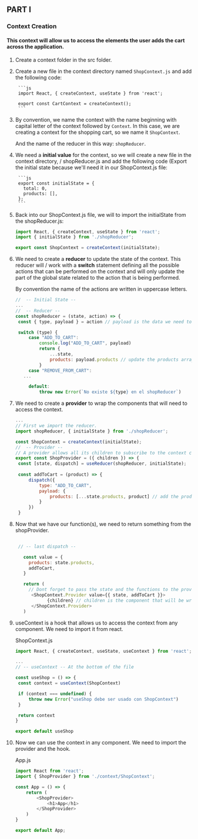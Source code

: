 ## PART I

### Context Creation 
#### This context will allow us to access the elements the user adds the cart across the application.

1. Create a context folder in the src folder.

2. Create a new file in the context directory named `ShopContext.js` and add the 
   following code:

        ```js
        import React, { createContext, useState } from 'react';

        export const CartContext = createContext();
        ```
3. By convention, we name the context with the name beginning with capital letter
      of the context followed by `Context`. In this case, we are creating a context for the shopping cart, so we name it `ShopContext`.

      And the name of the reducer in this way: `shopReducer`.

4. We need a **initial value** for the context, so we will create a new file in the context directory, /
   shopReducer.js and add the following code (Export the initial state because we'll need it in our ShopContext.js file:

        ```js
        export const initialState = {
          total: 0,
          products: [],  
        };
        ```
   
5. Back into our ShopContext.js file, we will to import the initialState from the shopReducer.js:

   ```js
   import React, { createContext, useState } from 'react';
   import { initialState } from './shopReducer';

   export const ShopContext = createContext(initialState);
   ```

6. We need to create a **reducer** to update the state of the context. This reducer will /
work with a **switch** statement defining all the possible actions that can be performed on the context 
and will only update the part of the global state related to the action that is being performed.

      By convention the name of the actions are written in uppercase letters.

   ```js
   //  -- Initial State --
   ...
   //  -- Reducer --
   const shopReducer = (state, action) => {
    const { type, payload } = action // payload is the data we need to update in the state

    switch (type) {
        case "ADD_TO_CART":
            console.log("ADD_TO_CART", payload)
            return {
                ...state,
                products: payload.products // update the products array
            }
        case "REMOVE_FROM_CART":
      ...

        default:
            throw new Error(`No existe ${type} en el shopReducer`)

   ```

7. We need to create a **provider** to wrap the components that will need to access the context.
   
   ```js
   ...
   // First we import the reducer.
   import shopReducer, { initialState } from './shopReducer';
   
   const ShopContext = createContext(initialState); 
   //  -- Provider --
   // A provider allows all its children to subscribe to the context changes.
   export const ShopProvider = ({ children }) => {
    const [state, dispatch] = useReducer(shopReducer, initialState);
    
    const addToCart = (product) => {
        dispatch({
            type: "ADD_TO_CART",
            payload: {
                products: [...state.products, product] // add the product to the products array
            }
        })
    }
   ```

8. Now that we have our function(s), we need to return something from the shopProvider. 

   ```js
    
    // -- last dispatch --

      const value = {
        products: state.products,
        addToCart,
      }

      return (
        // Dont forget to pass the state and the functions to the provider
         <ShopContext.Provider value={{ state, addToCart }}>
               {children} // children is the component that will be wrapped by the provider
         </ShopContext.Provider>
      )
   ```
        
9. useContext is a hook that allows us to access the context from any component. We need to import it from react.

   ShopContext.js

   ```js
   import React, { createContext, useState, useContext } from 'react';

   ...
   // -- useContext -- At the bottom of the file

   const useShop = () => {
    const context = useContext(ShopContext)

    if (context === undefined) {
        throw new Error("useShop debe ser usado con ShopContext")
    }

    return context
   }

   export default useShop
   ```

10. Now we can use the context in any component. We need to import the provider and the hook.
    
    App.js

    ```js
    import React from 'react';
    import { ShopProvider } from './context/ShopContext';

    const App = () => {
        return (
            <ShopProvider>
                <h1>App</h1>
            </ShopProvider>
        )
    }

    export default App;
    ```
   





